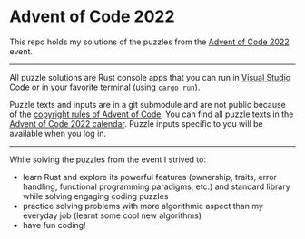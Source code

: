 # Advent of Code 2022

This repo holds my solutions of the puzzles from the [Advent of Code 2022](https://adventofcode.com/2022) event.

---

All puzzle solutions are Rust console apps that you can run in [Visual Studio Code](https://code.visualstudio.com/docs/languages/rust) or in your favorite terminal (using [`cargo run`](https://doc.rust-lang.org/cargo/commands/cargo-run.html)).

Puzzle texts and inputs are in a git submodule and are not public because of the [copyright rules of Advent of Code](https://adventofcode.com/2022/about#faq_copying). You can find all puzzle texts in the [Advent of Code 2022 calendar](https://adventofcode.com/2022). Puzzle inputs specific to you will be available when you log in.

---

While solving the puzzles from the event I strived to:
- learn Rust and explore its powerful features (ownership, traits, error handling, functional programming paradigms, etc.) and standard library while solving engaging coding puzzles
- practice solving problems with more algorithmic aspect than my everyday job (learnt some cool new algorithms)
- have fun coding!
